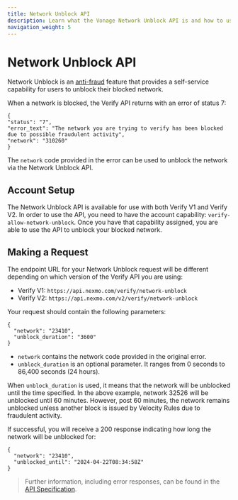```yaml
---
title: Network Unblock API
description: Learn what the Vonage Network Unblock API is and how to use it.
navigation_weight: 5
---
```


# Network Unblock API

Network Unblock is an [anti-fraud](/verify/guides/anti-fraud-system) feature that provides a self-service capability for users to unblock their blocked network.

When a network is blocked, the Verify API returns with an error of status 7:

```
{
"status": "7",
"error_text": "The network you are trying to verify has been blocked due to possible fraudulent activity",
"network": "310260"
}
```

The `network` code provided in the error can be used to unblock the network via the Network Unblock API.

## Account Setup

The Network Unblock API is available for use with both Verify V1 and Verify V2. In order to use the API, you need to have the account capability: `verify-allow-network-unblock`. Once you have that capability assigned, you are able to use the API to unblock your blocked network.

## Making a Request

The endpoint URL for your Network Unblock request will be different depending on which version of the Verify API you are using:

* Verify V1: `https://api.nexmo.com/verify/network-unblock`
* Verify V2: `https://api.nexmo.com/v2/verify/network-unblock`

Your request should contain the following parameters:

```
{
  "network": "23410",
  "unblock_duration": "3600"
}
```

* `network` contains the network code provided in the original error.
* `unblock_duration` is an optional parameter. It ranges from 0 seconds to 86,400 seconds (24 hours).

When `unblock_duration` is used, it means that the network will be unblocked until the time specified. In the above example, network 32526 will be unblocked until 60 minutes. However, post 60 minutes, the network remains unblocked unless another block is issued by Velocity Rules due to fraudulent activity.

If successful, you will receive a 200 response indicating how long the network will be unblocked for:

```
{
  "network": "23410",
  "unblocked_until": "2024-04-22T08:34:58Z"
}
```

> Further information, including error responses, can be found in the [API Specification](/api/verify#networkUnblock).
